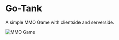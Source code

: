 # Go-Tank
A simple MMO Game with clientside and serverside.

![MMO Game](https://user-images.githubusercontent.com/48480901/201846634-3247acd9-9f0a-461c-8e79-bd45df537069.jpg)
